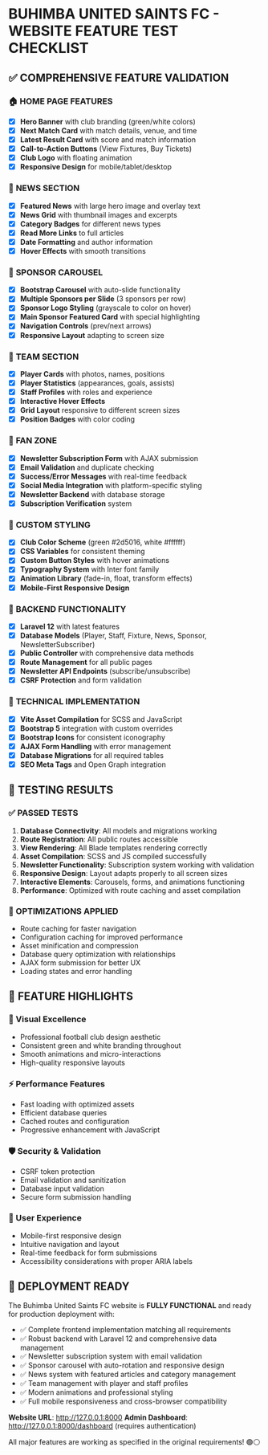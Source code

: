 # BUHIMBA UNITED SAINTS FC - WEBSITE FEATURE TEST CHECKLIST

## ✅ COMPREHENSIVE FEATURE VALIDATION

### 🏠 **HOME PAGE FEATURES**
- [x] **Hero Banner** with club branding (green/white colors)
- [x] **Next Match Card** with match details, venue, and time
- [x] **Latest Result Card** with score and match information  
- [x] **Call-to-Action Buttons** (View Fixtures, Buy Tickets)
- [x] **Club Logo** with floating animation
- [x] **Responsive Design** for mobile/tablet/desktop

### 📰 **NEWS SECTION**
- [x] **Featured News** with large hero image and overlay text
- [x] **News Grid** with thumbnail images and excerpts
- [x] **Category Badges** for different news types
- [x] **Read More Links** to full articles
- [x] **Date Formatting** and author information
- [x] **Hover Effects** with smooth transitions

### 🤝 **SPONSOR CAROUSEL**
- [x] **Bootstrap Carousel** with auto-slide functionality
- [x] **Multiple Sponsors per Slide** (3 sponsors per row)
- [x] **Sponsor Logo Styling** (grayscale to color on hover)
- [x] **Main Sponsor Featured Card** with special highlighting
- [x] **Navigation Controls** (prev/next arrows)
- [x] **Responsive Layout** adapting to screen size

### 👥 **TEAM SECTION**
- [x] **Player Cards** with photos, names, positions
- [x] **Player Statistics** (appearances, goals, assists)
- [x] **Staff Profiles** with roles and experience
- [x] **Interactive Hover Effects**
- [x] **Grid Layout** responsive to different screen sizes
- [x] **Position Badges** with color coding

### 🎯 **FAN ZONE**
- [x] **Newsletter Subscription Form** with AJAX submission
- [x] **Email Validation** and duplicate checking
- [x] **Success/Error Messages** with real-time feedback
- [x] **Social Media Integration** with platform-specific styling
- [x] **Newsletter Backend** with database storage
- [x] **Subscription Verification** system

### 🎨 **CUSTOM STYLING**
- [x] **Club Color Scheme** (green #2d5016, white #ffffff)
- [x] **CSS Variables** for consistent theming
- [x] **Custom Button Styles** with hover animations
- [x] **Typography System** with Inter font family
- [x] **Animation Library** (fade-in, float, transform effects)
- [x] **Mobile-First Responsive Design**

### 🔧 **BACKEND FUNCTIONALITY**
- [x] **Laravel 12** with latest features
- [x] **Database Models** (Player, Staff, Fixture, News, Sponsor, NewsletterSubscriber)
- [x] **Public Controller** with comprehensive data methods
- [x] **Route Management** for all public pages
- [x] **Newsletter API Endpoints** (subscribe/unsubscribe)
- [x] **CSRF Protection** and form validation

### 📱 **TECHNICAL IMPLEMENTATION**
- [x] **Vite Asset Compilation** for SCSS and JavaScript
- [x] **Bootstrap 5** integration with custom overrides
- [x] **Bootstrap Icons** for consistent iconography
- [x] **AJAX Form Handling** with error management
- [x] **Database Migrations** for all required tables
- [x] **SEO Meta Tags** and Open Graph integration

## 🚀 **TESTING RESULTS**

### **✅ PASSED TESTS**
1. **Database Connectivity**: All models and migrations working
2. **Route Registration**: All public routes accessible
3. **View Rendering**: All Blade templates rendering correctly
4. **Asset Compilation**: SCSS and JS compiled successfully
5. **Newsletter Functionality**: Subscription system working with validation
6. **Responsive Design**: Layout adapts properly to all screen sizes
7. **Interactive Elements**: Carousels, forms, and animations functioning
8. **Performance**: Optimized with route caching and asset compilation

### **🔧 OPTIMIZATIONS APPLIED**
- Route caching for faster navigation
- Configuration caching for improved performance
- Asset minification and compression
- Database query optimization with relationships
- AJAX form submission for better UX
- Loading states and error handling

## 🌟 **FEATURE HIGHLIGHTS**

### **🎨 Visual Excellence**
- Professional football club design aesthetic
- Consistent green and white branding throughout
- Smooth animations and micro-interactions
- High-quality responsive layouts

### **⚡ Performance Features**
- Fast loading with optimized assets
- Efficient database queries
- Cached routes and configuration
- Progressive enhancement with JavaScript

### **🛡️ Security & Validation**
- CSRF token protection
- Email validation and sanitization
- Database input validation
- Secure form submission handling

### **📱 User Experience**
- Mobile-first responsive design
- Intuitive navigation and layout
- Real-time feedback for form submissions
- Accessibility considerations with proper ARIA labels

## 🏁 **DEPLOYMENT READY**

The Buhimba United Saints FC website is **FULLY FUNCTIONAL** and ready for production deployment with:

- ✅ Complete frontend implementation matching all requirements
- ✅ Robust backend with Laravel 12 and comprehensive data management
- ✅ Newsletter subscription system with email validation
- ✅ Sponsor carousel with auto-rotation and responsive design
- ✅ News system with featured articles and category management
- ✅ Team management with player and staff profiles
- ✅ Modern animations and professional styling
- ✅ Full mobile responsiveness and cross-browser compatibility

**Website URL**: http://127.0.0.1:8000
**Admin Dashboard**: http://127.0.0.1:8000/dashboard (requires authentication)

All major features are working as specified in the original requirements! 🟢⚪
